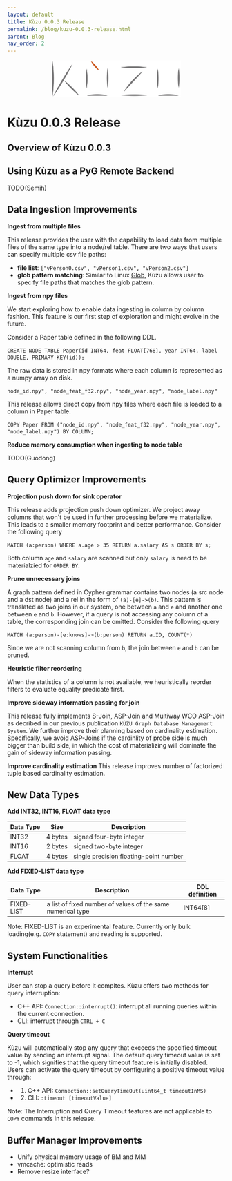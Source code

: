 ```yaml
---
layout: default
title: Kùzu 0.0.3 Release
permalink: /blog/kuzu-0.0.3-release.html
parent: Blog
nav_order: 2
---
```


<p align="center">
  <a href="https://github.com/kuzudb/kuzu"><img src="/img/kuzu-logo.png" width="300"></a>
</p>

<p align="center">
  <a href="https://github.com/kuzudb/kuzu" class="btn fs-5 mb-4 mb-md-0"><i class="fa-brands fa-github"></i></a>
  <a href="https://join.slack.com/t/kuzudb/shared_invite/zt-1qgxnn8ed-9LL7rfKozijOtvw5HyWDlQ" class="btn fs-5 mb-4 mb-md-0"><i class="fa-brands fa-slack"></i></a>
  <a href="https://twitter.com/kuzudb" class="btn fs-5 mb-4 mb-md-0"><i class="fa-brands fa-twitter"></i></a>
</p>

# Kùzu 0.0.3 Release

## Overview of Kùzu 0.0.3

## Using Kùzu as a PyG Remote Backend
TODO(Semih)

## Data Ingestion Improvements

**Ingest from multiple files**

This release provides the user with the capability to load data from multiple files of the same type into a node/rel table. There are two ways that users can specify multiple csv file paths:
  - **file list**: `["vPerson0.csv", "vPerson1.csv", "vPerson2.csv"]`
  - **glob pattern matching**: Similar to Linux [Glob](https://man7.org/linux/man-pages/man7/glob.7.html), Kùzu allows user to specify file paths that matches the glob pattern.

**Ingest from npy files**

We start exploring how to enable data ingesting in column by column fashion. This feature is our first step of exploration and might evolve in the future. 

Consider a Paper table defined in the following DDL.
```
CREATE NODE TABLE Paper(id INT64, feat FLOAT[768], year INT64, label DOUBLE, PRIMARY KEY(id));
```
The raw data is stored in npy formats where each column is represented as a numpy array on disk. 
```
node_id.npy", "node_feat_f32.npy", "node_year.npy", "node_label.npy"
```
This release allows direct copy from npy files where each file is loaded to a column in Paper table.
```
COPY Paper FROM ("node_id.npy", "node_feat_f32.npy", "node_year.npy", "node_label.npy") BY COLUMN;
```

**Reduce memory consumption when ingesting to node table**

TODO(Guodong)

## Query Optimizer Improvements

**Projection push down for sink operator**

This release adds projection push down optimizer. We project away columns that won't be used in further processing before we materialize. This leads to a smaller memory footprint and better performance.
Consider the following query
```
MATCH (a:person) WHERE a.age > 35 RETURN a.salary AS s ORDER BY s;
```
Both column `age` and `salary` are scanned but only `salary` is need to be materialzied for `ORDER BY`.

**Prune unnecessary joins**

A graph pattern defined in Cypher grammar contains two nodes (a src node and a dst node) and a rel in the form of `(a)-[e]->(b)`. This pattern is translated as two joins in our system, one between `a` and `e` and another one between `e` and `b`. However, if a query is not accessing any column of a table, the corresponding join can be omitted. 
Consider the following query
```
MATCH (a:person)-[e:knows]->(b:person) RETURN a.ID, COUNT(*)
```
Since we are not scanning column from `b`, the join between `e` and `b` can be pruned.

**Heuristic filter reordering**

When the statistics of a column is not available, we heuristically reorder filters to evaluate equality predicate first.

**Improve sideway information passing for join**

This release fully implements S-Join, ASP-Join and Multiway WCO ASP-Join as decribed in our previous publication `KÙZU Graph Database Management System`. We further improve their planning based on cardinality estimation. Specifically, we avoid ASP-Joins if the cardinlity of probe side is much bigger than build side, in which the cost of materializing will dominate the gain of sideway information passing.

**Improve cardinality estimation**
This release improves number of factorized tuple based cardinality estimation.

## New Data Types

**Add INT32, INT16, FLOAT data type**

| Data Type | Size | Description |
| --- | --- | --- |
| INT32| 4 bytes | signed four-byte integer |
| INT16| 2 bytes | signed two-byte integer |
| FLOAT | 4 bytes | single precision floating-point number |

**Add FIXED-LIST data type** 

| Data Type | Description | DDL definition |
| --- | --- | --- | 
| FIXED-LIST | a list of fixed number of values of the same numerical type | INT64[8] |

Note: FIXED-LIST is an experimental feature. Currently only bulk loading(e.g. `COPY` statement) and reading is supported.

## System Functionalities

**Interrupt** 

User can stop a query before it compltes. Kùzu offers two methods for query interruption:
  - C++ API: `Connection::interrupt()`: interrupt all running queries within the current connection.
  - CLI: interrupt through `CTRL + C`

**Query timeout** 

Kùzu will automatically stop any query that exceeds the specified timeout value by sending an interrupt signal. The default query timeout value is set to -1, which signifies that the query timeout feature is initially disabled. Users can activate the query timeout by configuring a positive timeout value through:
  - 1. C++ API: `Connection::setQueryTimeOut(uint64_t timeoutInMS)`
  - 2. CLI: `:timeout [timeoutValue]`

Note: The Interruption and Query Timeout features are not applicable to `COPY` commands in this release.

## Buffer Manager Improvements
- Unify physical memory usage of BM and MM
- vmcache: optimistic reads
- Remove resize interface?

